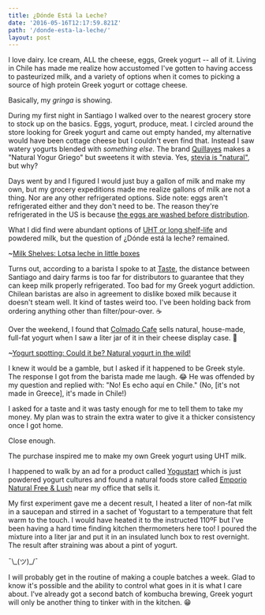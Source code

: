 ```yaml
---
title: ¿Dónde Está la Leche?
date: '2016-05-16T12:17:59.821Z'
path: '/donde-esta-la-leche/'
layout: post
---
```


I love dairy. Ice cream, ALL the cheese, eggs, Greek yogurt -- all of it.
Living in Chile has made me realize how accustomed I've gotten to having access to pasteurized milk,
and a variety of options when it comes to picking a source of high protein Greek yogurt or cottage cheese.

Basically, my _gringa_ is showing.

During my first night in Santiago I walked over to the nearest grocery store to stock up on the basics. Eggs, yogurt, produce, meat.
I circled around the store looking for Greek yogurt and came out empty handed, my alternative would have been cottage cheese but I couldn't even find that.
Instead I saw watery yogurts blended with _something else_. The brand [Quillayes](http://quillayes.cl/?cat=91) makes a "Natural Yogur Griego" but sweetens it with stevia. Yes, [stevia is "natural"](https://en.wikipedia.org/wiki/Stevia), but why?

Days went by and I figured I would just buy a gallon of milk and make my own, but my grocery expeditions made me realize gallons of milk are not a thing. Nor are any other refrigerated options.
Side note: eggs aren't refrigerated either and they don't need to be. The reason they're refrigerated in the US is because [the eggs are washed before distribution](http://www.npr.org/sections/thesalt/2014/09/11/336330502/why-the-u-s-chills-its-eggs-and-most-of-the-world-doesnt).

What I did find were abundant options of [UHT or long shelf-life](https://en.wikipedia.org/wiki/Ultra-high-temperature_processing) and powdered milk, but the question of ¿Dónde está la leche? remained.

~[Milk Shelves: Lotsa leche in little boxes](./milk-shelves.jpg)

Turns out, according to a barista I spoke to at [Taste](https://www.facebook.com/Taste_cl-363572603802678/), the distance between Santiago and dairy farms is too far for distributors to guarantee that they can keep milk properly refrigerated.
Too bad for my Greek yogurt addiction. Chilean baristas are also in agreement to dislike boxed milk because it doesn't steam well. It kind of tastes weird too. I've been holding back
from ordering anything other than filter/pour-over.  :coffee:

Over the weekend, I found that [Colmado Cafe](https://www.facebook.com/ColmadoCoffee/) sells natural, house-made, full-fat yogurt when I saw a liter jar of it in their cheese display case. :raised_hands:

~[Yogurt spotting: Could it be? Natural yogurt in the wild!](./yogurt-spotting.jpg)

I knew it would be a gamble, but I asked if it happened to be Greek style. The response I got from the barista made me laugh. :joy:
He was offended by my question and replied with: "No! Es echo aquí en Chile." (No, [it's not made in Greece], it's made in Chile!)

I asked for a taste and it was tasty enough for me to tell them to take my money. My plan was to strain the extra water to give it a thicker consistency once I got home.

Close enough.

The purchase inspired me to make my own Greek yogurt using UHT milk.

I happened to walk by an ad for a product called [Yogustart](http://www.yogustart.com/#!yogustart/gbomc) which is just powdered yogurt cultures and found a natural foods store called
[Emporio Natural Free & Lush](https://www.facebook.com/EmporioNaturalFreeAndLush/) near my office that sells it.

My first experiment gave me a decent result, I heated a liter of non-fat milk in a saucepan and stirred in a sachet of Yogustart to a temperature that felt warm to the touch.
I would have heated it to the instructed 110ºF but I've been having a hard time finding kitchen thermometers here too!
I poured the mixture into a liter jar and put it in an insulated lunch box to rest overnight. The result after straining was about a pint of yogurt.

¯\\_(ツ)\_/¯

I will probably get in the routine of making a couple batches a week. Glad to know it's possible and the ability to control what goes in it is what I care about.
I've already got a second batch of kombucha brewing, Greek yogurt will only be another thing to tinker with in the kitchen. :grin:
